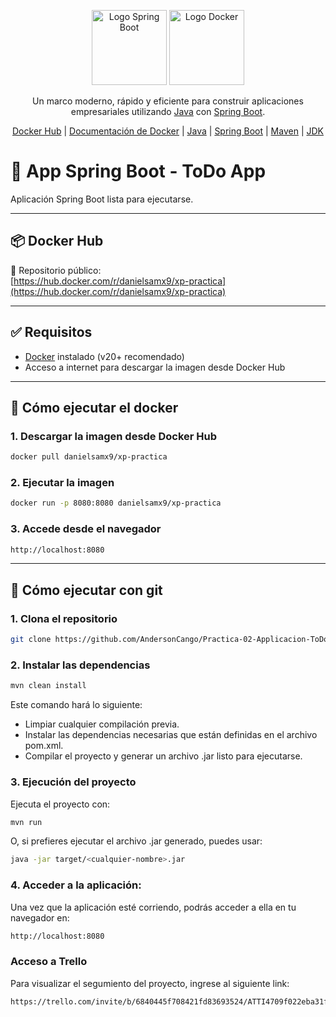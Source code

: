 <p align="center">
  <a href="https://spring.io/projects/spring-boot" target="_blank"><img src="https://cdn.prod.website-files.com/62fe7df122d31a02e9e1bd35/6319947897079ee6ea205e5e_side-banner-icon%20(1).webp" width="120" alt="Logo Spring Boot" /></a>
  <a href="https://www.docker.com/" target="_blank"><img src="https://images.icon-icons.com/2415/PNG/512/docker_original_logo_icon_146556.png" width="120" alt="Logo Docker" /></a>
</p>

<p align="center">Un marco moderno, rápido y eficiente para construir aplicaciones empresariales utilizando <a href="https://www.java.com/" target="_blank">Java</a> con <a href="https://spring.io/projects/spring-boot" target="_blank">Spring Boot</a>.</p>

<p align="center">
  <a href="https://hub.docker.com/" target="_blank">Docker Hub</a> | 
  <a href="https://www.docker.com/docs/" target="_blank">Documentación de Docker</a> | 
  <a href="https://www.java.com/es/" target="_blank">Java</a> | 
  <a href="https://spring.io/projects/spring-boot" target="_blank">Spring Boot</a> | 
  <a href="https://maven.apache.org/" target="_blank">Maven</a> | 
  <a href="https://openjdk.java.net/" target="_blank">JDK</a>
</p>

# 🧩 App Spring Boot - ToDo App

Aplicación Spring Boot lista para ejecutarse.  

---

## 📦 Docker Hub

🔗 Repositorio público:  
[https://hub.docker.com/r/danielsamx9/xp-practica](https://hub.docker.com/r/danielsamx9/xp-practica)

---

## ✅ Requisitos

- [Docker](https://www.docker.com/products/docker-desktop) instalado (v20+ recomendado)
- Acceso a internet para descargar la imagen desde Docker Hub

---

## 🧪 Cómo ejecutar el docker

### 1. Descargar la imagen desde Docker Hub

```bash
docker pull danielsamx9/xp-practica
```

### 2. Ejecutar la imagen

```bash
docker run -p 8080:8080 danielsamx9/xp-practica
```

### 3. Accede desde el navegador

```bash
http://localhost:8080
```

---

## 🧪 Cómo ejecutar con git

### 1. Clona el repositorio

```bash
git clone https://github.com/AndersonCango/Practica-02-Applicacion-ToDo-AndersonCango.git
```

### 2. Instalar las dependencias

```bash
mvn clean install
```

Este comando hará lo siguiente:

- Limpiar cualquier compilación previa.
- Instalar las dependencias necesarias que están definidas en el archivo pom.xml.
- Compilar el proyecto y generar un archivo .jar listo para ejecutarse.

### 3. Ejecución del proyecto

Ejecuta el proyecto con:

```bash
mvn run
```

O, si prefieres ejecutar el archivo .jar generado, puedes usar:

```bash
java -jar target/<cualquier-nombre>.jar
```

### 4. Acceder a la aplicación:

Una vez que la aplicación esté corriendo, podrás acceder a ella en tu navegador en:

```bash
http://localhost:8080
```

### Acceso a Trello

Para visualizar el segumiento del proyecto, ingrese al siguiente link:

```bash
https://trello.com/invite/b/6840445f708421fd83693524/ATTI4709f022eba31f032eb51ca65c00de04F1FE892E/springboot-examen-cangoanderson
```

